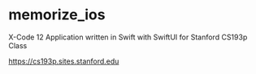 # memorize_ios
X-Code 12 Application written in Swift with SwiftUI for Stanford CS193p Class


https://cs193p.sites.stanford.edu
